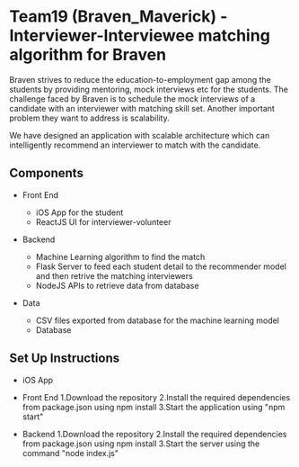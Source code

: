 # Team19 (Braven_Maverick) - Interviewer-Interviewee matching algorithm for Braven

Braven strives to reduce the education-to-employment gap among the students by providing mentoring, mock interviews etc for the students. The challenge faced by Braven is to schedule the mock interviews of a candidate with an interviewer with matching skill set. Another important problem they want to address is scalability. 

We have designed an application with scalable  architecture which can intelligently recommend an interviewer to match with the candidate.

## Components
* Front End 
  * iOS App for the student
  * ReactJS UI for interviewer-volunteer

* Backend 
  * Machine Learning algorithm to find the match
  * Flask Server to feed each student detail to the recommender model and then retrive the matching interviewers
  * NodeJS APIs to retrieve data from database
  
* Data
  * CSV files exported from database for the machine learning model
  * Database

## Set Up Instructions
 * iOS App
 
 * Front End
   1.Download the repository
   2.Install the required dependencies from package.json using npm install
   3.Start the application using "npm start"
   
 * Backend
   1.Download the repository
   2.Install the required dependencies from package.json using npm install
   3.Start the server using the command "node index.js"
   
 
 
